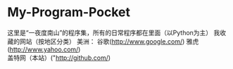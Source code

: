 # My-Program-Pocket
这里是“一夜度南山”的程序集，所有的日常程序都在里面（以Python为主）
我收藏的网站（按地区分类）
美洲：
  谷歌(http://www.google.com/)
  雅虎(http://www.yahoo.com/)       
  盖特网（本站）("http://github.com/)
  

